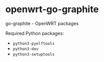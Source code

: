 # openwrt-go-graphite

go-graphite - OpenWRT packages

Required Python packages:

* `python3-pyelftools`
* `python3-dev`
* `python3-setuptools`
